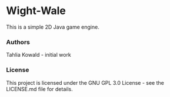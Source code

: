 # Wight-Wale
This is a simple 2D Java game engine.

### Authors

Tahlia Kowald - initial work

### License

This project is licensed under the GNU GPL 3.0 License - see the LICENSE.md file for details.
